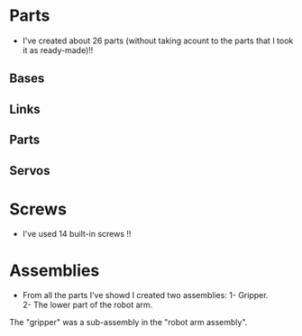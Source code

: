 # Parts
- I've created about 26 parts (without taking acount to the parts that I took it as ready-made)!! <br>

## Bases



## Links


## Parts


## Servos



# Screws 
- I've used 14 built-in screws !!<br>



# Assemblies
- From all the parts I've showd I created two assemblies:
1- Gripper.<br>
2- The lower part of the robot arm.<br>

The "gripper" was a sub-assembly in the "robot arm assembly".



